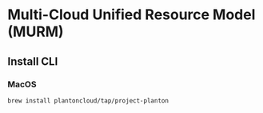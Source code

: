 # Multi-Cloud Unified Resource Model (MURM)

## Install CLI

### MacOS

```shell
brew install plantoncloud/tap/project-planton
```
